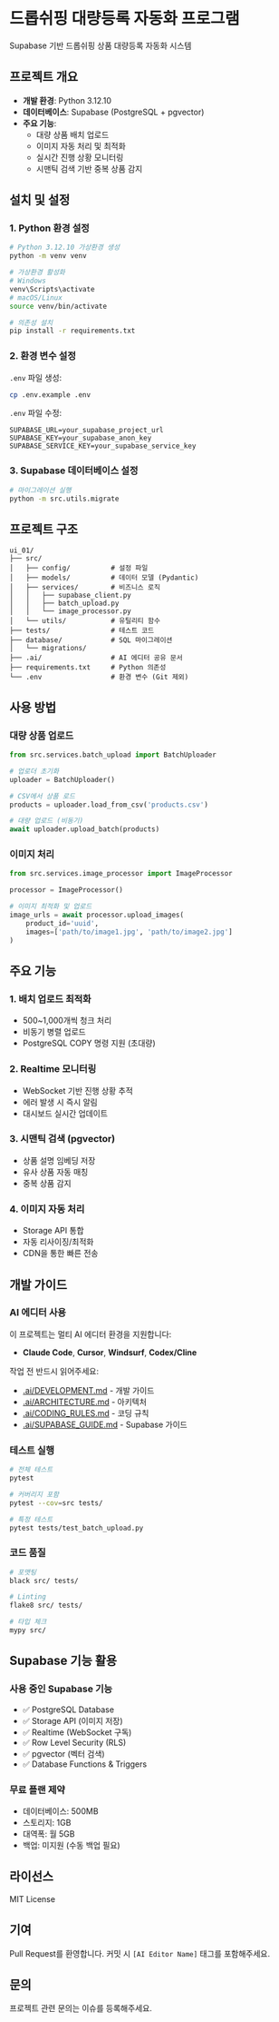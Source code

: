 # 드롭쉬핑 대량등록 자동화 프로그램

Supabase 기반 드롭쉬핑 상품 대량등록 자동화 시스템

## 프로젝트 개요

- **개발 환경**: Python 3.12.10
- **데이터베이스**: Supabase (PostgreSQL + pgvector)
- **주요 기능**:
  - 대량 상품 배치 업로드
  - 이미지 자동 처리 및 최적화
  - 실시간 진행 상황 모니터링
  - 시맨틱 검색 기반 중복 상품 감지

## 설치 및 설정

### 1. Python 환경 설정

```bash
# Python 3.12.10 가상환경 생성
python -m venv venv

# 가상환경 활성화
# Windows
venv\Scripts\activate
# macOS/Linux
source venv/bin/activate

# 의존성 설치
pip install -r requirements.txt
```

### 2. 환경 변수 설정

`.env` 파일 생성:

```bash
cp .env.example .env
```

`.env` 파일 수정:

```env
SUPABASE_URL=your_supabase_project_url
SUPABASE_KEY=your_supabase_anon_key
SUPABASE_SERVICE_KEY=your_supabase_service_key
```

### 3. Supabase 데이터베이스 설정

```bash
# 마이그레이션 실행
python -m src.utils.migrate
```

## 프로젝트 구조

```
ui_01/
├── src/
│   ├── config/          # 설정 파일
│   ├── models/          # 데이터 모델 (Pydantic)
│   ├── services/        # 비즈니스 로직
│   │   ├── supabase_client.py
│   │   ├── batch_upload.py
│   │   └── image_processor.py
│   └── utils/           # 유틸리티 함수
├── tests/               # 테스트 코드
├── database/            # SQL 마이그레이션
│   └── migrations/
├── .ai/                 # AI 에디터 공유 문서
├── requirements.txt     # Python 의존성
└── .env                 # 환경 변수 (Git 제외)
```

## 사용 방법

### 대량 상품 업로드

```python
from src.services.batch_upload import BatchUploader

# 업로더 초기화
uploader = BatchUploader()

# CSV에서 상품 로드
products = uploader.load_from_csv('products.csv')

# 대량 업로드 (비동기)
await uploader.upload_batch(products)
```

### 이미지 처리

```python
from src.services.image_processor import ImageProcessor

processor = ImageProcessor()

# 이미지 최적화 및 업로드
image_urls = await processor.upload_images(
    product_id='uuid',
    images=['path/to/image1.jpg', 'path/to/image2.jpg']
)
```

## 주요 기능

### 1. 배치 업로드 최적화
- 500~1,000개씩 청크 처리
- 비동기 병렬 업로드
- PostgreSQL COPY 명령 지원 (초대량)

### 2. Realtime 모니터링
- WebSocket 기반 진행 상황 추적
- 에러 발생 시 즉시 알림
- 대시보드 실시간 업데이트

### 3. 시맨틱 검색 (pgvector)
- 상품 설명 임베딩 저장
- 유사 상품 자동 매칭
- 중복 상품 감지

### 4. 이미지 자동 처리
- Storage API 통합
- 자동 리사이징/최적화
- CDN을 통한 빠른 전송

## 개발 가이드

### AI 에디터 사용

이 프로젝트는 멀티 AI 에디터 환경을 지원합니다:
- **Claude Code**, **Cursor**, **Windsurf**, **Codex/Cline**

작업 전 반드시 읽어주세요:
- [.ai/DEVELOPMENT.md](.ai/DEVELOPMENT.md) - 개발 가이드
- [.ai/ARCHITECTURE.md](.ai/ARCHITECTURE.md) - 아키텍처
- [.ai/CODING_RULES.md](.ai/CODING_RULES.md) - 코딩 규칙
- [.ai/SUPABASE_GUIDE.md](.ai/SUPABASE_GUIDE.md) - Supabase 가이드

### 테스트 실행

```bash
# 전체 테스트
pytest

# 커버리지 포함
pytest --cov=src tests/

# 특정 테스트
pytest tests/test_batch_upload.py
```

### 코드 품질

```bash
# 포맷팅
black src/ tests/

# Linting
flake8 src/ tests/

# 타입 체크
mypy src/
```

## Supabase 기능 활용

### 사용 중인 Supabase 기능
- ✅ PostgreSQL Database
- ✅ Storage API (이미지 저장)
- ✅ Realtime (WebSocket 구독)
- ✅ Row Level Security (RLS)
- ✅ pgvector (벡터 검색)
- ✅ Database Functions & Triggers

### 무료 플랜 제약
- 데이터베이스: 500MB
- 스토리지: 1GB
- 대역폭: 월 5GB
- 백업: 미지원 (수동 백업 필요)

## 라이선스

MIT License

## 기여

Pull Request를 환영합니다. 커밋 시 `[AI Editor Name]` 태그를 포함해주세요.

## 문의

프로젝트 관련 문의는 이슈를 등록해주세요.
